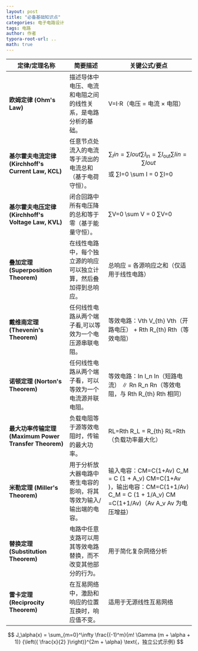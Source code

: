 ```yaml
---
layout: post
title: "必备基础知识点"
categories: 电子电路设计
tags: 电路
author: 作者
typora-root-url: ..
math: true
---
```



|定律/定理名称|简要描述|关键公式/要点|
|-----|-----|-----|
| **欧姆定律 (Ohm's Law)** |描述导体中电压、电流和电阻之间的线性关系，是电路分析的基础。|V=I⋅R（电压 = 电流 × 电阻）|
| **基尔霍夫电流定律 (Kirchhoff's Current Law, KCL)** |任意节点处流入的电流等于流出的电流总和（基于电荷守恒）。| $$ \sum_Iin=∑Iout \sum I_{\text{in}} = \sum I_{\text{out}} ∑Iin​=∑Iout​ $$ 或 ∑I=0 \sum I = 0 ∑I=0|
| **基尔霍夫电压定律 (Kirchhoff's Voltage Law, KVL)** |闭合回路中所有电压降的总和等于零（基于能量守恒）。|∑V=0 \sum V = 0 ∑V=0|
| **叠加定理 (Superposition Theorem)** |在线性电路中，每个独立源的响应可以独立计算，然后叠加得到总响应。|总响应 = 各源响应之和（仅适用于线性电路）|
| **戴维南定理 (Thevenin's Theorem)** |任何线性电路从两个端子看,可以等效为一个电压源串联电阻。|等效电路：Vth V_{th} Vth​（开路电压） + Rth R_{th} Rth​（等效电阻）|
| **诺顿定理 (Norton's Theorem)** |任何线性电路从两个端子看，可以等效为一个电流源并联电阻。|等效电路：In I_n In​（短路电流） ∥ Rn R_n Rn​（等效电阻，与 Rth R_{th} Rth​ 相同）
| **最大功率传输定理 (Maximum Power Transfer Theorem)** |负载电阻等于源等效电阻时，传输的最大功率。|RL=Rth R_L = R_{th} RL​=Rth​（负载功率最大化）|
| **米勒定理 (Miller's Theorem)** |用于分析放大器电路中寄生电容的影响，将其等效为输入/输出端的电容。|输入电容：CM=C(1+Av) C_M = C (1 + A_v) CM​=C(1+Av​)，输出电容：CM=C(1+1/Av) C_M = C (1 + 1/A_v) CM​=C(1+1/Av​)（Av A_v Av​ 为电压增益）|
| **替换定理 (Substitution Theorem)** |电路中任意支路可以用其等效电路替换，而不改变其他部分的行为。|用于简化复杂网络分析|
| **雷卡定理 (Reciprocity Theorem)** |在互易网络中，激励和响应的位置互换时，响应值不变。|适用于无源线性互易网络|

$$ J_\alpha(x) = \sum_{m=0}^\infty \frac{(-1)^m}{m! \Gamma (m + \alpha + 1)} {\left({ \frac{x}{2} }\right)}^{2m + \alpha} \text{，独立公式示例} $$
